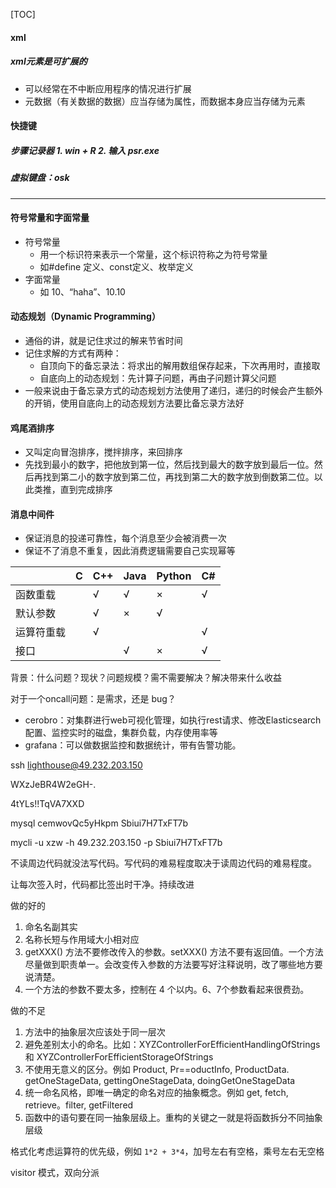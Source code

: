 [TOC]

#### xml

##### xml元素是可扩展的

- 可以经常在不中断应用程序的情况进行扩展
- 元数据（有关数据的数据）应当存储为属性，而数据本身应当存储为元素

#### 快捷键

##### 步骤记录器 1. win + R 2. 输入 psr.exe

##### 虚拟键盘：osk

------

#### 符号常量和字面常量

- 符号常量
  - 用一个标识符来表示一个常量，这个标识符称之为符号常量
  - 如#define 定义、const定义、枚举定义
- 字面常量
  - 如 10、“haha”、10.10



#### 动态规划（Dynamic Programming）

- 通俗的讲，就是记住求过的解来节省时间
- 记住求解的方式有两种：
  - 自顶向下的备忘录法：将求出的解用数组保存起来，下次再用时，直接取
  - 自底向上的动态规划：先计算子问题，再由子问题计算父问题
- 一般来说由于备忘录方式的动态规划方法使用了递归，递归的时候会产生额外的开销，使用自底向上的动态规划方法要比备忘录方法好

#### 鸡尾酒排序

- 又叫定向冒泡排序，搅拌排序，来回排序
- 先找到最小的数字，把他放到第一位，然后找到最大的数字放到最后一位。然后再找到第二小的数字放到第二位，再找到第二大的数字放到倒数第二位。以此类推，直到完成排序



#### 消息中间件

- 保证消息的投递可靠性，每个消息至少会被消费一次
- 保证不了消息不重复，因此消费逻辑需要自己实现幂等





|            | C    | C++  | Java | Python | C#   |
| ---------- | ---- | ---- | ---- | ------ | ---- |
| 函数重载   |      | √    | √    | ×      | √    |
| 默认参数   |      | √    | ×    | √      |      |
| 运算符重载 |      | √    |      |        | √    |
| 接口       |      |      | √    | ×      | √    |





背景：什么问题？现状？问题规模？需不需要解决？解决带来什么收益

对于一个oncall问题：是需求，还是 bug？



- cerobro：对集群进行web可视化管理，如执行rest请求、修改Elasticsearch配置、监控实时的磁盘，集群负载，内存使用率等
- grafana：可以做数据监控和数据统计，带有告警功能。



ssh lighthouse@49.232.203.150

WXzJeBR4W2eGH-.

4tYLs!!TqVA7XXD

mysql cemwovQc5yHkpm  Sbiui7H7TxFT7b

 mycli -u xzw -h 49.232.203.150 -p Sbiui7H7TxFT7b



不读周边代码就没法写代码。写代码的难易程度取决于读周边代码的难易程度。

让每次签入时，代码都比签出时干净。持续改进

做的好的

1. 命名名副其实
2. 名称长短与作用域大小相对应
3. getXXX() 方法不要修改传入的参数。setXXX() 方法不要有返回值。一个方法尽量做到职责单一。会改变传入参数的方法要写好注释说明，改了哪些地方要说清楚。
4. 一个方法的参数不要太多，控制在 4 个以内。6、7个参数看起来很费劲。

做的不足

1. 方法中的抽象层次应该处于同一层次
2. 避免差别太小的命名。比如：XYZControllerForEfficientHandlingOfStrings 和 XYZControllerForEfficientStorageOfStrings
3. 不使用无意义的区分。例如 Product, Pr==oductInfo, ProductData. getOneStageData, gettingOneStageData, doingGetOneStageData
4. 统一命名风格，即唯一确定的命名对应的抽象概念。例如 get, fetch, retrieve。filter, getFiltered
5. 函数中的语句要在同一抽象层级上。重构的关键之一就是将函数拆分不同抽象层级





格式化考虑运算符的优先级，例如 `1*2 + 3*4`，加号左右有空格，乘号左右无空格

visitor 模式，双向分派
